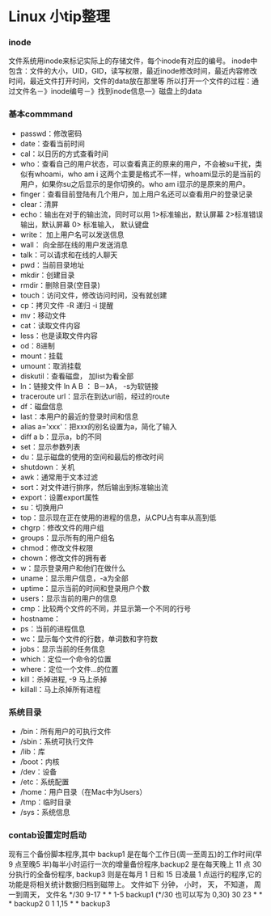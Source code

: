 # Linux 小tip整理

### inode
文件系统用inode来标记实际上的存储文件，每个inode有对应的编号。
inode中包含：文件的大小，UID，GID，读写权限，最近inode修改时间，最近内容修改时间，最近文件打开时间，文件的data放在那里等
所以打开一个文件的过程：通过文件名－》inode编号－》找到inode信息—》磁盘上的data

### 基本commmand
* passwd：修改密码
* date：查看当前时间
* cal：以日历的方式查看时间
* who：查看自己的用户状态，可以查看真正的原来的用户，不会被su干扰，类似有whoami，who am i 这两个主要是格式不一样，whoami显示的是当前的用户，如果你su之后显示的是你切换的。who am i显示的是原来的用户。
* finger：查看目前登陆有几个用户，加上用户名还可以查看用户的登录记录
* clear：清屏
* echo：输出在对于的输出流，同时可以用 1>标准输出，默认屏幕 2>标准错误输出，默认屏幕 0> 标准输入， 默认键盘
* write： 加上用户名可以发送信息
* wall： 向全部在线的用户发送消息
* talk：可以请求和在线的人聊天
* pwd：当前目录地址
* mkdir：创建目录
* rmdir：删除目录(空目录)
* touch：访问文件，修改访问时间，没有就创建
* cp：拷贝文件 -R 递归 -i 提醒
* mv：移动文件
* cat：读取文件内容
* less：也是读取文件内容
* od：8进制
* mount：挂载
* umount：取消挂载
* diskutil：查看磁盘， 加list为看全部
* ln：链接文件 ln A B ： B－》A， -s为软链接
* traceroute url：显示在到达url前，经过的route
* df：磁盘信息
* last：本用户的最近的登录时间和信息
* alias a='xxx'：把xxx的别名设置为a，简化了输入
* diff a b：显示a，b的不同
* set：显示参数列表
* du：显示磁盘的使用的空间和最后的修改时间
* shutdown：关机
* awk：通常用于文本过滤
* sort：对文件进行排序，然后输出到标准输出流
* export：设置export属性
* su：切换用户
* top：显示现在正在使用的进程的信息，从CPU占有率从高到低
* chgrp：修改文件的用户组
* groups：显示所有的用户组名
* chmod：修改文件权限
* chown：修改文件的拥有者
* w：显示登录用户和他们在做什么
* uname：显示用户信息，-a为全部
* uptime：显示当前的时间和登录用户个数
* users：显示当前的用户的信息
* cmp：比较两个文件的不同，并显示第一个不同的行号
* hostname：
* ps：当前的进程信息
* wc：显示每个文件的行数，单词数和字符数
* jobs：显示当前的任务信息
* which：定位一个命令的位置
* where：定位一个文件...的位置
* kill：杀掉进程, -9 马上杀掉
* killall：马上杀掉所有进程


### 系统目录
* /bin：所有用户的可执行文件
* /sbin：系统可执行文件
* /lib：库
* /boot：内核
* /dev：设备
* /etc：系统配置
* /home：用户目录（在Mac中为Users）
* /tmp：临时目录
* /sys：系统信息


### contab设置定时启动
现有三个备份脚本程序,其中 backup1 是在每个工作日(周一至周五)的工作时间(早 9 点至晚5 半)每半小时运行一次的增量备份程序,backup2 是在每天晚上 11 点 30 分执行的全备份程序, backup3 则是在每月 1 日和 15 日凌晨 1 点运行的程序,它的功能是将相关统计数据归档到磁带上。
文件如下
分钟， 小时， 天， 不知道， 周一到周天， 文件名
\*/30 9-17   *    *       1-5      backup1 (*/30 也可以写为 0,30) 
30     23    *    *        *       backup20      1     1,15 *        *       backup3


